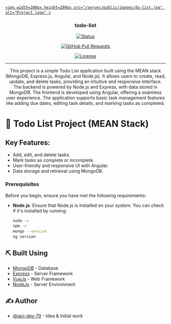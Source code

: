 <p align="center">

  <a href="" rel="noopener">

    <img width=200px height=200px src="/server/public/images/do-list.jpg" alt="Project logo" >

  </a>

</p>

<h3 align="center">todo-list</h3>

<div align="center">

[![Status](https://img.shields.io/badge/status-in%20development-yellow.svg)]()

[![GitHub Pull Requests](https://img.shields.io/github/issues-pr/kylelobo/The-Documentation-Compendium.svg)](https://github.com/kylelobo/The-Documentation-Compendium/pulls)

[![License](https://img.shields.io/badge/license-MIT-blue.svg)](/LICENSE)

</div>

---

<p align="center"> 
This project is a simple Todo List application built using the MEAN stack (MongoDB, Express.js, Angular, and Node.js). It allows users to create, read, update, and delete tasks, providing an intuitive and responsive interface. The backend is powered by Node.js and Express, with data stored in MongoDB. The frontend is developed using Angular, offering a seamless user experience. The application supports basic task management features like adding due dates, editing task details, and marking tasks as completed.  
</p>

# 📝 Todo List Project (MEAN Stack)

## Key Features:

- Add, edit, and delete tasks.
- Mark tasks as complete or incomplete.
- User-friendly and responsive UI with Angular.
- Data storage and retrieval using MongoDB.

### Prerequisites

Before you begin, ensure you have met the following requirements:

- **Node.js**: Ensure that Node.js is installed on your system. You can check if it's installed by running:

  ```bash
  node -v
  npm -v
  mongo --version
  ng version
  ```

## ⛏️ Built Using <a name = "built_using"></a>

- [MongoDB](https://www.mongodb.com/) - Database
- [Express](https://expressjs.com/) - Server Framework
- [VueJs](https://vuejs.org/) - Web Framework
- [NodeJs](https://nodejs.org/en/) - Server Environment

## ✍️ Author <a name = "authors"></a>

- [@javi-dev-79](https://github.com/javi-dev-79) - Idea & Initial work
